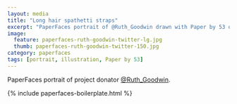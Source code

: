 ```yaml
---
layout: media
title: "Long hair spathetti straps"
excerpt: "PaperFaces portrait of @Ruth_Goodwin drawn with Paper by 53 on an iPad."
image: 
  feature: paperfaces-ruth-goodwin-twitter-lg.jpg
  thumb: paperfaces-ruth-goodwin-twitter-150.jpg
category: paperfaces
tags: [portrait, illustration, Paper by 53]
---
```


PaperFaces portrait of project donator [@Ruth_Goodwin](http://twitter.com/Ruth_Goodwin).

{% include paperfaces-boilerplate.html %}